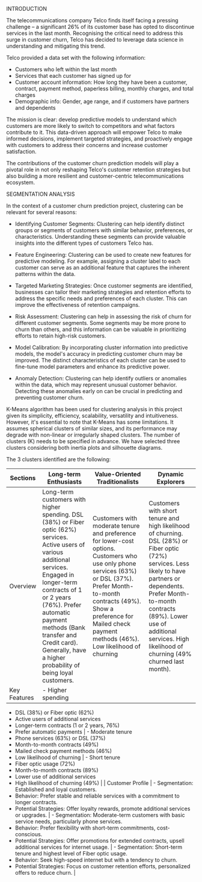 INTRODUCTION

The telecommunications company Telco finds itself facing a pressing challenge – a significant 26% of its customer base has opted to discontinue services in the last month. Recognising the critical need to address this surge in customer churn, Telco has decided to leverage data science in understanding and mitigating this trend.

Telco provided a data set with the following information:

* Customers who left within the last month 
* Services that each customer has signed up for
* Customer account information: How long they have been a customer, contract, payment method, paperless billing, monthly charges, and total charges
* Demographic info: Gender, age range, and if customers have partners and dependents

The mission is clear: develop predictive models to understand which customers are more likely to switch to competitors and what factors contribute to it. This data-driven approach will empower Telco to make informed decisions, implement targeted strategies, and proactively engage with customers to address their concerns and increase customer satisfaction.

The contributions of the customer churn prediction models will play a pivotal role in not only reshaping Telco's customer retention strategies but also building a more resilient and customer-centric telecommunications ecosystem.

SEGMENTATION ANALYSIS

In the context of a customer churn prediction project, clustering can be relevant for several reasons:

- Identifying Customer Segments: Clustering can help identify distinct groups or segments of customers with similar behavior, preferences, or characteristics. Understanding these segments can provide valuable insights into the different types of customers Telco has.

- Feature Engineering: Clustering can be used to create new features for predictive modeling. For example, assigning a cluster label to each customer can serve as an additional feature that captures the inherent patterns within the data.

- Targeted Marketing Strategies: Once customer segments are identified, businesses can tailor their marketing strategies and retention efforts to address the specific needs and preferences of each cluster. This can improve the effectiveness of retention campaigns.

- Risk Assessment: Clustering can help in assessing the risk of churn for different customer segments. Some segments may be more prone to churn than others, and this information can be valuable in prioritizing efforts to retain high-risk customers.

- Model Calibration: By incorporating cluster information into predictive models, the model's accuracy in predicting customer churn may be improved. The distinct characteristics of each cluster can be used to fine-tune model parameters and enhance its predictive power.

- Anomaly Detection: Clustering can help identify outliers or anomalies within the data, which may represent unusual customer behavior. Detecting these anomalies early on can be crucial in predicting and preventing customer churn.

K-Means algorithm has been used for clustering analysis in this project given its simplicity, efficiency, scalability, versatility and intuitiveness. However, it's essential to note that K-Means has some limitations. It assumes spherical clusters of similar sizes, and its performance may degrade with non-linear or irregularly shaped clusters. The number of clusters (K) needs to be specified in advance. We have selected three clusters considering both inertia plots and silhouette diagrams.

The 3 clusters identified are the following:

| Sections                  | Long-term Enthusiasts                  | Value-Oriented Traditionalists             | Dynamic Explorers                     |
| ------------------------- | ------------------------------------- | ------------------------------------------- | ------------------------------------- |
| Overview                  | Long-term customers with higher spending. DSL (38%) or Fiber optic (62%) services. Active users of various additional services. Engaged in longer-term contracts of 1 or 2 years (76%). Prefer automatic payment methods (Bank transfer and Credit card). Generally, have a higher probability of being loyal customers. | Customers with moderate tenure and preference for lower-cost options. Customers who use only phone services (63%) or DSL (37%). Prefer Month-to-month contracts (49%). Show a preference for Mailed check payment methods (46%). Low likelihood of churning | Customers with short tenure and high likelihood of churning. DSL (28%) or Fiber optic (72%) services. Less likely to have partners or dependents. Prefer Month-to-month contracts (89%). Lower use of additional services. High likelihood of churning (49% churned last month). |
| Key Features              | - Higher spending
- DSL (38%) or Fiber optic (62%)
- Active users of additional services
- Longer-term contracts (1 or 2 years, 76%)
- Prefer automatic payments | - Moderate tenure
- Phone services (63%) or DSL (37%)
- Month-to-month contracts (49%)
- Mailed check payment methods (46%)
- Low likelihood of churning | - Short tenure
- Fiber optic usage (72%)
- Month-to-month contracts (89%)
- Lower use of additional services
- High likelihood of churning (49%) |
| Customer Profile          | - Segmentation: Established and loyal customers.
- Behavior: Prefer stable and reliable services with a commitment to longer contracts.
- Potential Strategies: Offer loyalty rewards, promote additional services or upgrades. | - Segmentation: Moderate-term customers with basic service needs, particularly phone services.
- Behavior: Prefer flexibility with short-term commitments, cost-conscious.
- Potential Strategies: Offer promotions for extended contracts, upsell additional services for internet usage. | - Segmentation: Short-term tenure and highest level of Fiber optic usage.
- Behavior: Seek high-speed internet but with a tendency to churn.
- Potential Strategies: Focus on customer retention efforts, personalized offers to reduce churn. |


